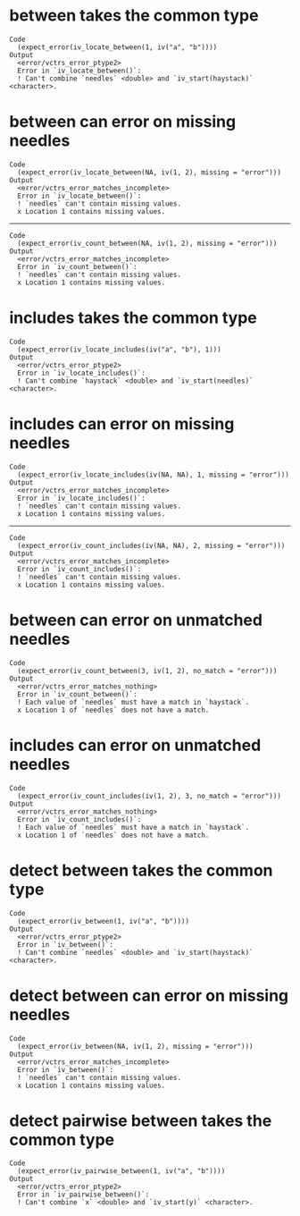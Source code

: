 # between takes the common type

    Code
      (expect_error(iv_locate_between(1, iv("a", "b"))))
    Output
      <error/vctrs_error_ptype2>
      Error in `iv_locate_between()`:
      ! Can't combine `needles` <double> and `iv_start(haystack)` <character>.

# between can error on missing needles

    Code
      (expect_error(iv_locate_between(NA, iv(1, 2), missing = "error")))
    Output
      <error/vctrs_error_matches_incomplete>
      Error in `iv_locate_between()`:
      ! `needles` can't contain missing values.
      x Location 1 contains missing values.

---

    Code
      (expect_error(iv_count_between(NA, iv(1, 2), missing = "error")))
    Output
      <error/vctrs_error_matches_incomplete>
      Error in `iv_count_between()`:
      ! `needles` can't contain missing values.
      x Location 1 contains missing values.

# includes takes the common type

    Code
      (expect_error(iv_locate_includes(iv("a", "b"), 1)))
    Output
      <error/vctrs_error_ptype2>
      Error in `iv_locate_includes()`:
      ! Can't combine `haystack` <double> and `iv_start(needles)` <character>.

# includes can error on missing needles

    Code
      (expect_error(iv_locate_includes(iv(NA, NA), 1, missing = "error")))
    Output
      <error/vctrs_error_matches_incomplete>
      Error in `iv_locate_includes()`:
      ! `needles` can't contain missing values.
      x Location 1 contains missing values.

---

    Code
      (expect_error(iv_count_includes(iv(NA, NA), 2, missing = "error")))
    Output
      <error/vctrs_error_matches_incomplete>
      Error in `iv_count_includes()`:
      ! `needles` can't contain missing values.
      x Location 1 contains missing values.

# between can error on unmatched needles

    Code
      (expect_error(iv_count_between(3, iv(1, 2), no_match = "error")))
    Output
      <error/vctrs_error_matches_nothing>
      Error in `iv_count_between()`:
      ! Each value of `needles` must have a match in `haystack`.
      x Location 1 of `needles` does not have a match.

# includes can error on unmatched needles

    Code
      (expect_error(iv_count_includes(iv(1, 2), 3, no_match = "error")))
    Output
      <error/vctrs_error_matches_nothing>
      Error in `iv_count_includes()`:
      ! Each value of `needles` must have a match in `haystack`.
      x Location 1 of `needles` does not have a match.

# detect between takes the common type

    Code
      (expect_error(iv_between(1, iv("a", "b"))))
    Output
      <error/vctrs_error_ptype2>
      Error in `iv_between()`:
      ! Can't combine `needles` <double> and `iv_start(haystack)` <character>.

# detect between can error on missing needles

    Code
      (expect_error(iv_between(NA, iv(1, 2), missing = "error")))
    Output
      <error/vctrs_error_matches_incomplete>
      Error in `iv_between()`:
      ! `needles` can't contain missing values.
      x Location 1 contains missing values.

# detect pairwise between takes the common type

    Code
      (expect_error(iv_pairwise_between(1, iv("a", "b"))))
    Output
      <error/vctrs_error_ptype2>
      Error in `iv_pairwise_between()`:
      ! Can't combine `x` <double> and `iv_start(y)` <character>.

